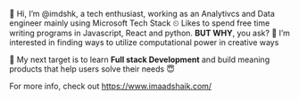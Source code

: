 👋 Hi, I’m @imdshk, a tech enthusiast, working as an Analytivcs and Data engineer mainly using Microsoft Tech Stack
⏲ Likes to spend free time writing programs in Javascript, React and python. **BUT WHY**, you ask?
👀 I’m interested in finding ways to utilize computational power in creative ways


🎯 My next target is to learn **Full stack Development** and build meaning products that help users solve their needs 😇


For more info, check out https://www.imaadshaik.com/


<!---
- 📫 How to reach me ...
imdshk/imdshk is a ✨ special ✨ repository because its `README.md` (this file) appears on your GitHub profile.
You can click the Preview link to take a look at your changes.
--->
